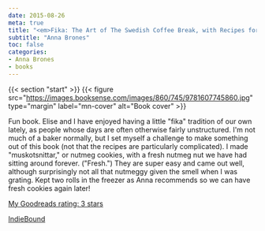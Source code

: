 ```yaml
---
date: 2015-08-26
meta: true
title: "<em>Fika: The Art of The Swedish Coffee Break, with Recipes for Pastries, Breads, and Other Treats</em>"
subtitle: "Anna Brones"
toc: false
categories:
- Anna Brones
- books
---
```


{{< section "start" >}}
{{< figure src="https://images.booksense.com/images/860/745/9781607745860.jpg" type="margin" label="mn-cover" alt="Book cover" >}}

Fun book. Elise and I have enjoyed having a little "fika" tradition of our own lately, as people whose days are often otherwise fairly unstructured. I'm not much of a baker normally, but I set myself a challenge to make something out of this book (not that the recipes are particularly complicated). I made "muskotsnittar," or nutmeg cookies, with a fresh nutmeg nut we have had sitting around forever. ("Fresh.") They are super easy and came out well, although surprisingly not all that nutmeggy given the smell when I was grating. Kept two rolls in the freezer as Anna recommends so we can have fresh cookies again later!

[My Goodreads rating: 3 stars](https://www.goodreads.com/review/show/1365714079)  

[IndieBound](https://www.indiebound.org/book/9781607745860)
